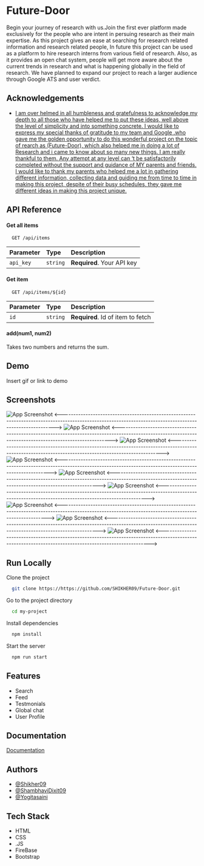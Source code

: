 
# Future-Door

Begin your journey of research with us.Join the first ever platform made exclusively for the people who are intent in persuing research as their main expertise.
As this project gives an ease at searching for research related information and research related people, In future this project can be used as a platform to hire research interns from various field of research. Also, as it provides an open chat system, people will get more aware about the current trends in research and what is happening globally in the field of research. We have planned to expand our project to reach a larger audience through Google ATS and user verdict.


## Acknowledgements

 - [I am over helmed in all humbleness and gratefulness to acknowledge my depth to all those who have helped me to put these ideas, well above the level of simplicity and into something concrete.
I would like to express my special thanks of gratitude to my team and Google .who gave me the golden opportunity to do this wonderful project on the topic of rearch as (Future-Door), which also helped me in doing a lot of Research and i came to know about so many new things. I am really thankful to them.
Any attempt at any level can ‘t be satisfactorily completed without the support and guidance of MY parents and friends.
I would like to thank my parents who helped me a lot in gathering different information, collecting data and guiding me from time to time in making this project, despite of their busy schedules, they gave me different ideas in making this project unique.]()



## API Reference

#### Get all items

```http
  GET /api/items
```

| Parameter | Type     | Description                |
| :-------- | :------- | :------------------------- |
| `api_key` | `string` | **Required**. Your API key |

#### Get item

```http
  GET /api/items/${id}
```

| Parameter | Type     | Description                       |
| :-------- | :------- | :-------------------------------- |
| `id`      | `string` | **Required**. Id of item to fetch |

#### add(num1, num2)

Takes two numbers and returns the sum.


## Demo

Insert gif or link to demo


## Screenshots

![App Screenshot](./img/home.png)
<--------------------------------------------------------------------------------------------------------------------------------------------------------->
![App Screenshot](./img/Signup.png)
<--------------------------------------------------------------------------------------------------------------------------------------------------------->
![App Screenshot](./img/Feed.png)
<------------------------------------------------------------------------------------------------------------------------------------------------------->
![App Screenshot](./img/before_Search.png)
<------------------------------------------------------------------------------------------------------------------------------------------------------->
![App Screenshot](./img/after_Search.png)
<------------------------------------------------------------------------------------------------------------------------------------------------------>
![App Screenshot](./img/profile1.png)
<------------------------------------------------------------------------------------------------------------------------------------------------------>
![App Screenshot](./img/profile2.png)
<------------------------------------------------------------------------------------------------------------------------------------------------------>
![App Screenshot](./img/globalchat.png)
<------------------------------------------------------------------------------------------------------------------------------------------------------->
![App Screenshot](./img/developers.png)
<------------------------------------------------------------------------------------------------------------------------------------------------------->

## Run Locally

Clone the project

```bash
  git clone https://https://github.com/SHIKHER09/Future-Door.git
```

Go to the project directory

```bash
  cd my-project
```

Install dependencies

```bash
  npm install
```

Start the server

```bash
  npm run start
```


## Features


- Search
- Feed
- Testmonials
- Global chat
- User Profile



## Documentation

[Documentation](https://linktodocumentation)


## Authors

- [@Shikher09](https://github.com/SHIKHER09)
- [@ShambhaviDixit09](https://github.com/ShambhaviDixit09)
- [@Yogitasaini](https://github.com/yogitasaini)


## Tech Stack

- HTML 
- CSS
- .JS
- FireBase
- Bootstrap


